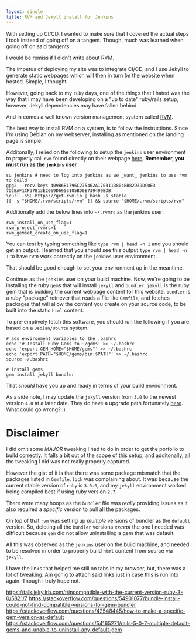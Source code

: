 ```yaml
---
layout: single
title: RVM and Jekyll install for Jenkins
---
```


With setting up CI/CD, I wanted to make sure that I covered the actual steps I took instead of going off on a tangent. Though, much was learned when going off on said tangents.

I would be remiss if I didn't write about RVM.

The impetus of deploying my site was to integrate CI/CD, and I use Jekyll to generate static webpages which will then in turn _be_ the website when hosted. Simple, I thought.

However, going back to my `ruby` days, one of the things that I hated was the way that I may have been developing on a "up to date" ruby/rails setup, however, Jekyll dependencies may have fallen behind.

And in comes a well known version management system called [RVM](https://rvm.io).

The best way to install RVM on a system, is to follow the instructions. Since I'm using Debian on my webserver, installing as mentioned on the landing page is simple.

Additonally, I relied on the following to setup the `jenkins` user environment to properly call `rvm` found directly on their webpage [here](https://rvm.io/integration/jenkins). **Remember, you must run as the `jenkins` user**


```
su jenkins # need to log into jenkins as we _want_ jenkins to use rvm to build
gpg2 --recv-keys 409B6B1796C275462A1703113804BB82D39DC0E3 7D2BAF1CF37B13E2069D6956105BD0E739499BDB
\curl -sSL https://get.rvm.io | bash -s stable
[[ -s "$HOME/.rvm/scripts/rvm" ]] && source "$HOME/.rvm/scripts/rvm"
```

Additionally add the below lines into `~/.rvmrc` as the jenkins user:

```
rvm_install_on_use_flag=1
rvm_project_rvmrc=1
rvm_gemset_create_on_use_flag=1
```

You can test by typing something like `type rvm | head -n 1` and you should get an output. I learned that you should see this output `type rvm | head -n 1` to have rvm work correctly on the `jenkins` user environment. 

That should be good enough to set your environment up in the meantime.

Continue as the `jenkins` user on your build machine. Now, we're going to be installing the ruby `gem`s that will install `jekyll` and `bundler`. `jekyll` is the ruby gem that is building the current webpage content for this website. `bundler` is a ruby "package" retriever that reads a file like `Gemfile`, and fetches packages that will allow the content you create on your source code, to be built into the static `html` content.

To pre-emptively fetch this software, you should run the following if you are based on a `Debian/Ubuntu` system.

```
# ads environment variables to the .bashrc
echo '# Install Ruby Gems to ~/gems' >> ~/.bashrc
echo 'export GEM_HOME="$HOME/gems"' >> ~/.bashrc
echo 'export PATH="$HOME/gems/bin:$PATH"' >> ~/.bashrc
source ~/.bashrc

# install gems
gem install jekyll bundler
```

That _should_ have you up and ready in terms of your build environment.

As a side note, I may update the `jekyll` version from `3.0` to the newest version `4.0` at a later date. They do have a upgrade path fortunately [here](https://jekyllrb.com/docs/upgrading/). What could go wrong? :)

# Disclaimer
I did omit some _MAJOR_ tweaking I had to do in order to get the porfolio to build correctly. It falls a bit out of the scope of this setup, and additonally, all the tweaking I did was not really properly captured.

However the gist of it is that there was some package mismatch that the packages listed in `Gemfile.lock` was complaining about. It was because the current stable version of `ruby` is `3.0.0`, and my `jekyll` environment worked being compiled best if using ruby version `2.7`.

There were many hoops as the `bundler` file was _really_ providing issues as it also required a _specific_ version to pull all the packages.

On top of that `rvm` was setting up _multiple_ versions of bundler as the `default` version. So, deleting all the `bundler` versions _except_ the one I needed was difficult because `gem` did not allow uninstalling a gem that was default.

All this was observed as the `jenkins` user on the build machine, and needed to be resolved in order to properly build `html` content from source via `jekyll`.

I have the links that helped me still on tabs in my browser, but, there was a lot of tweaking. Am gonig to attach said links just in case this is run into again. Though I truly hope not. 

https://talk.jekyllrb.com/t/incompatible-with-the-current-version-ruby-3-0/5821/7
https://stackoverflow.com/questions/54901077/bundle-install-could-not-find-compatible-versions-for-gem-bundler
https://stackoverflow.com/questions/42548445/how-to-make-a-specific-gem-version-as-default
https://stackoverflow.com/questions/54165271/rails-5-0-7-multiple-default-gems-and-unable-to-uninstall-any-default-gem
